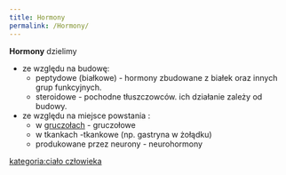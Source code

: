 ```yaml
---
title: Hormony
permalink: /Hormony/
---
```


**Hormony** dzielimy

-   ze względu na budowę:
    -   peptydowe (białkowe) - hormony zbudowane z białek oraz innych grup funkcyjnych.
    -   steroidowe - pochodne tłuszczowców. ich działanie zależy od budowy.
-   ze względu na miejsce powstania :
    -   w [gruczołach](/atopedia/Gruczoł_dokrewny "wikilink") - gruczołowe
    -   w tkankach -tkankowe (np. gastryna w żołądku)
    -   produkowane przez neurony - neurohormony

[kategoria:ciało człowieka](/atopedia/kategoria:ciało_człowieka "wikilink")